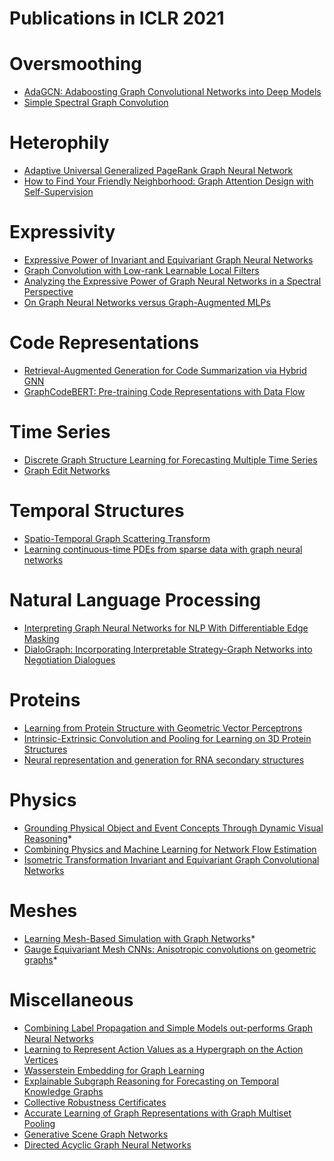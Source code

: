 # Publications in ICLR 2021

# Oversmoothing
- [AdaGCN: Adaboosting Graph Convolutional Networks into Deep Models](https://openreview.net/forum?id=QkRbdiiEjM)
- [Simple Spectral Graph Convolution](https://openreview.net/forum?id=CYO5T-YjWZV)



# Heterophily
- [Adaptive Universal Generalized PageRank Graph Neural Network](https://openreview.net/forum?id=n6jl7fLxrP)
- [How to Find Your Friendly Neighborhood: Graph Attention Design with Self-Supervision](https://openreview.net/forum?id=Wi5KUNlqWty)



# Expressivity
- [Expressive Power of Invariant and Equivariant Graph Neural Networks](https://openreview.net/forum?id=lxHgXYN4bwl)
- [Graph Convolution with Low-rank Learnable Local Filters](https://openreview.net/forum?id=9OHFhefeB86)
- [Analyzing the Expressive Power of Graph Neural Networks in a Spectral Perspective](https://openreview.net/forum?id=-qh0M9XWxnv)
- [On Graph Neural Networks versus Graph-Augmented MLPs](https://openreview.net/forum?id=tiqI7w64JG2)




# Code Representations
- [Retrieval-Augmented Generation for Code Summarization via Hybrid GNN](https://openreview.net/forum?id=zv-typ1gPxA)
- [GraphCodeBERT: Pre-training Code Representations with Data Flow](https://openreview.net/forum?id=jLoC4ez43PZ)



# Time Series
- [Discrete Graph Structure Learning for Forecasting Multiple Time Series](https://openreview.net/forum?id=WEHSlH5mOk)
- [Graph Edit Networks](https://openreview.net/forum?id=dlEJsyHGeaL)




# Temporal Structures
- [Spatio-Temporal Graph Scattering Transform](https://openreview.net/forum?id=CF-ZIuSMXRz)
- [Learning continuous-time PDEs from sparse data with graph neural networks](https://openreview.net/forum?id=aUX5Plaq7Oy)



# Natural Language Processing
- [Interpreting Graph Neural Networks for NLP With Differentiable Edge Masking](https://openreview.net/forum?id=WznmQa42ZAx)
- [DialoGraph: Incorporating Interpretable Strategy-Graph Networks into Negotiation Dialogues](https://openreview.net/forum?id=kDnal_bbb-E)



# Proteins
- [Learning from Protein Structure with Geometric Vector Perceptrons](https://openreview.net/forum?id=1YLJDvSx6J4)
- [Intrinsic-Extrinsic Convolution and Pooling for Learning on 3D Protein Structures](https://openreview.net/forum?id=l0mSUROpwY)
- [Neural representation and generation for RNA secondary structures](https://openreview.net/forum?id=snOgiCYZgJ7)



# Physics
- [Grounding Physical Object and Event Concepts Through Dynamic Visual Reasoning](https://openreview.net/forum?id=bhCDO_cEGCz)*
- [Combining Physics and Machine Learning for Network Flow Estimation](https://openreview.net/forum?id=l0V53bErniB)
- [Isometric Transformation Invariant and Equivariant Graph Convolutional Networks](https://openreview.net/forum?id=FX0vR39SJ5q)



# Meshes
- [Learning Mesh-Based Simulation with Graph Networks](https://openreview.net/forum?id=roNqYL0_XP)*
- [Gauge Equivariant Mesh CNNs: Anisotropic convolutions on geometric graphs](https://openreview.net/forum?id=Jnspzp-oIZE)*



# Miscellaneous
- [Combining Label Propagation and Simple Models out-performs Graph Neural Networks](https://openreview.net/forum?id=8E1-f3VhX1o)
- [Learning to Represent Action Values as a Hypergraph on the Action Vertices](https://openreview.net/forum?id=Xv_s64FiXTv)
- [Wasserstein Embedding for Graph Learning](https://openreview.net/forum?id=AAes_3W-2z)
- [Explainable Subgraph Reasoning for Forecasting on Temporal Knowledge Graphs](https://openreview.net/forum?id=pGIHq1m7PU)
- [Collective Robustness Certificates](https://openreview.net/forum?id=ULQdiUTHe3y)
- [Accurate Learning of Graph Representations with Graph Multiset Pooling](https://openreview.net/forum?id=JHcqXGaqiGn)
- [Generative Scene Graph Networks](https://openreview.net/forum?id=RmcPm9m3tnk)
- [Directed Acyclic Graph Neural Networks](https://openreview.net/forum?id=JbuYF437WB6)
